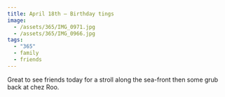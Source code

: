 ```yaml
---
title: April 18th — Birthday tings
image:
  - /assets/365/IMG_0971.jpg
  - /assets/365/IMG_0966.jpg
tags:
  - "365"
  - family
  - friends
---
```

Great to see friends today for a stroll along the sea-front then some grub back at chez Roo. 